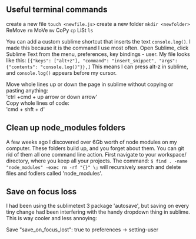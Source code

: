 ## Useful terminal commands

create a new file `touch <newfile.js>`
create a new folder `mkdir <newfolder>`
ReMove `rm`
MoVe   `mv`
CoPy   `cp`
LiSt   `ls`


You can add a custom sublime shortcut that inserts the text `console.log()`.  I made this because it is the command I use most often.  Open Sublime, click Sublime Text from the menu, preferences, key bindings - user.
My file looks like this:
`[{"keys": ["alt+z"], "command": "insert_snippet", "args": {"contents": "console.log()"}},]`
This means I can press alt-z in sublime, and `console.log()` appears before my cursor.


Move whole lines up or down the page in sublime without copying or pasting anything:
<br>
'ctrl +cmd + up arrow or down arrow'
<br>
Copy whole lines of code:
<br>
'cmd + shft + d'

## Clean up node_modules folders
A few weeks ago I discovered over 6Gb worth of node modules on my computer.  These folders build up, and you forget about them.  You can git rid of them all one command line action.  First navigate to your workspace/ directory, where you keep all your projects.  The command: `$ find . -name "node_modules" -exec rm -rf "{}" \;` will recursively search and delete files and fodlers called 'node_modules'.  

## Save on focus loss
I had been using the sublimetext 3 package 'autosave', but saving on every tiny change had been interfering with the handy dropdown thing in sublime. This is way cooler and less annoying:

Save "save_on_focus_lost": true to preferences -> setting-user




